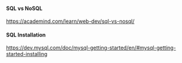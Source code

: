 #### SQL vs NoSQL 
https://academind.com/learn/web-dev/sql-vs-nosql/
#### SQL Installation 
https://dev.mysql.com/doc/mysql-getting-started/en/#mysql-getting-started-installing
